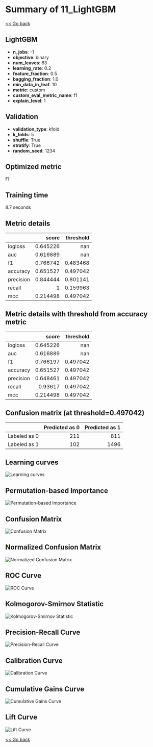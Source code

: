 # Summary of 11_LightGBM

[<< Go back](../README.md)


## LightGBM
- **n_jobs**: -1
- **objective**: binary
- **num_leaves**: 63
- **learning_rate**: 0.2
- **feature_fraction**: 0.5
- **bagging_fraction**: 1.0
- **min_data_in_leaf**: 10
- **metric**: custom
- **custom_eval_metric_name**: f1
- **explain_level**: 1

## Validation
 - **validation_type**: kfold
 - **k_folds**: 5
 - **shuffle**: True
 - **stratify**: True
 - **random_seed**: 1234

## Optimized metric
f1

## Training time

8.7 seconds

## Metric details
|           |    score |   threshold |
|:----------|---------:|------------:|
| logloss   | 0.645226 |  nan        |
| auc       | 0.616889 |  nan        |
| f1        | 0.766742 |    0.483468 |
| accuracy  | 0.651527 |    0.497042 |
| precision | 0.844444 |    0.801141 |
| recall    | 1        |    0.159963 |
| mcc       | 0.214498 |    0.497042 |


## Metric details with threshold from accuracy metric
|           |    score |   threshold |
|:----------|---------:|------------:|
| logloss   | 0.645226 |  nan        |
| auc       | 0.616889 |  nan        |
| f1        | 0.766197 |    0.497042 |
| accuracy  | 0.651527 |    0.497042 |
| precision | 0.648461 |    0.497042 |
| recall    | 0.93617  |    0.497042 |
| mcc       | 0.214498 |    0.497042 |


## Confusion matrix (at threshold=0.497042)
|              |   Predicted as 0 |   Predicted as 1 |
|:-------------|-----------------:|-----------------:|
| Labeled as 0 |              211 |              811 |
| Labeled as 1 |              102 |             1496 |

## Learning curves
![Learning curves](learning_curves.png)

## Permutation-based Importance
![Permutation-based Importance](permutation_importance.png)
## Confusion Matrix

![Confusion Matrix](confusion_matrix.png)


## Normalized Confusion Matrix

![Normalized Confusion Matrix](confusion_matrix_normalized.png)


## ROC Curve

![ROC Curve](roc_curve.png)


## Kolmogorov-Smirnov Statistic

![Kolmogorov-Smirnov Statistic](ks_statistic.png)


## Precision-Recall Curve

![Precision-Recall Curve](precision_recall_curve.png)


## Calibration Curve

![Calibration Curve](calibration_curve_curve.png)


## Cumulative Gains Curve

![Cumulative Gains Curve](cumulative_gains_curve.png)


## Lift Curve

![Lift Curve](lift_curve.png)



[<< Go back](../README.md)

